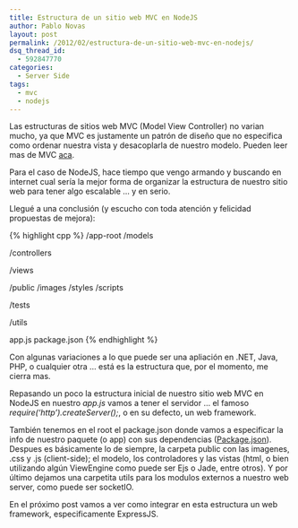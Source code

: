 ```yaml
---
title: Estructura de un sitio web MVC en NodeJS
author: Pablo Novas
layout: post
permalink: /2012/02/estructura-de-un-sitio-web-mvc-en-nodejs/
dsq_thread_id:
  - 592847770
categories:
  - Server Side
tags:
  - mvc
  - nodejs
---
```

Las estructuras de sitios web MVC (Model View Controller) no varian mucho, ya que MVC es justamente un patrón de diseño que no especifica como ordenar nuestra vista y desacoplarla de nuestro modelo. Pueden leer mas de MVC [aca][1].

Para el caso de NodeJS, hace tiempo que vengo armando y buscando en internet cual sería la mejor forma de organizar la estructura de nuestro sitio web para tener algo escalable &#8230; y en serio.

Llegué a una conclusión (y escucho con toda atención y felicidad propuestas de mejora):

{% highlight cpp %}
/app-root
  /models

  /controllers

  /views

  /public
    /images
    /styles
    /scripts

  /tests

  /utils

  app.js
  package.json
 {% endhighlight %}

Con algunas variaciones a lo que puede ser una apliación en .NET, Java, PHP, o cualquier otra &#8230; está es la estructura que, por el momento, me cierra mas.

Repasando un poco la estructura inicial de nuestro sitio web MVC en NodeJS en nuestro *app.js* vamos a tener el servidor &#8230; el famoso *require(&#8216;http&#8217;).createServer();*, o en su defecto, un web framework.

También tenemos en el root el package.json donde vamos a especificar la info de nuestro paquete (o app) con sus dependencias ([Package.json][2]). Despues es básicamente lo de siempre, la carpeta public con las imagenes, .css y .js (client-side); el modelo, los controladores y las vistas (html, o bien utilizando algún ViewEngine como puede ser Ejs o Jade, entre otros). Y por último dejamos una carpetita utils para los modulos externos a nuestro web server, como puede ser socketIO.

En el próximo post vamos a ver como integrar en esta estructura un web framework, especificamente ExpressJS.

 [1]: http://es.wikipedia.org/wiki/Modelo_Vista_Controlador
 [2]: http://fernetjs.com/2011/12/la-era-del-package-json/ "La era del package.json"